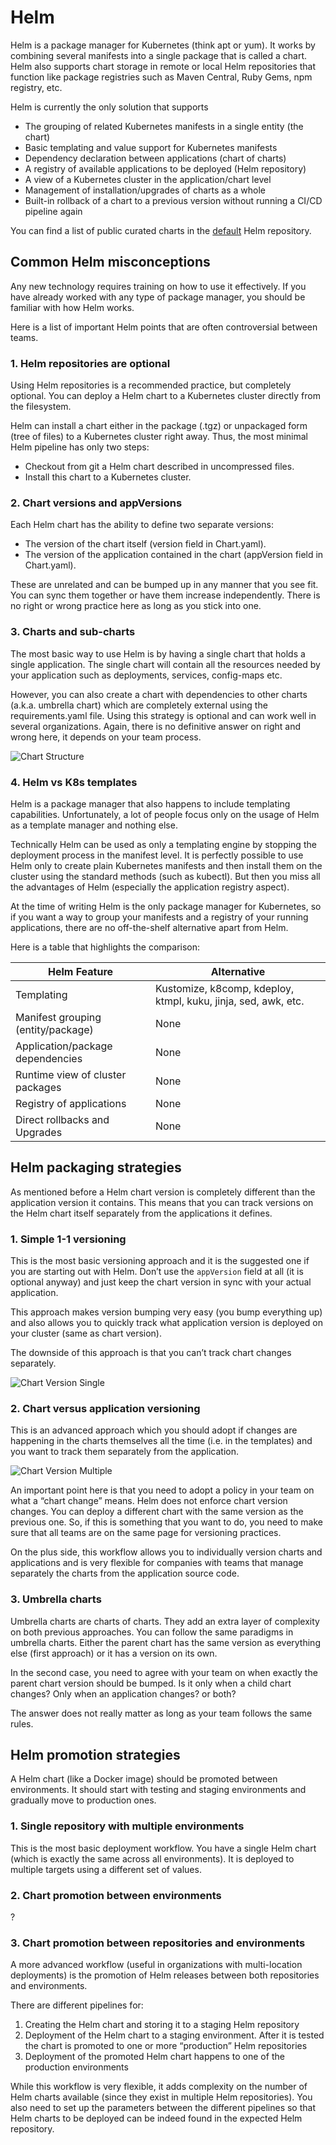 # Helm

Helm is a package manager for Kubernetes (think apt or yum). It works by combining several manifests into a single package that is called a chart. Helm also supports chart storage in remote or local Helm repositories that function like package registries such as Maven Central, Ruby Gems, npm registry, etc.

Helm is currently the only solution that supports

- The grouping of related Kubernetes manifests in a single entity (the chart)
- Basic templating and value support for Kubernetes manifests
- Dependency declaration between applications (chart of charts)
- A registry of available applications to be deployed (Helm repository)
- A view of a Kubernetes cluster in the application/chart level
- Management of installation/upgrades of charts as a whole
- Built-in rollback of a chart to a previous version without running a CI/CD pipeline again

You can find a list of public curated charts in the [default](https://github.com/helm/charts/tree/master/stable) Helm repository.

## Common Helm misconceptions

Any new technology requires training on how to use it effectively. If you have already worked with any type of package manager, you should be familiar with how Helm works.

Here is a list of important Helm points that are often controversial between teams.

### 1. Helm repositories are optional

Using Helm repositories is a recommended practice, but completely optional. You can deploy a Helm chart to a Kubernetes cluster directly from the filesystem.

Helm can install a chart either in the package (.tgz) or unpackaged form (tree of files) to a Kubernetes cluster right away. Thus, the most minimal Helm pipeline has only two steps:

- Checkout from git a Helm chart described in uncompressed files.
- Install this chart to a Kubernetes cluster.

### 2. Chart versions and appVersions

Each Helm chart has the ability to define two separate versions:

- The version of the chart itself (version field in Chart.yaml).
- The version of the application contained in the chart (appVersion field in Chart.yaml).

These are unrelated and can be bumped up in any manner that you see fit. You can sync them together or have them increase independently. There is no right or wrong practice here as long as you stick into one.

### 3. Charts and sub-charts

The most basic way to use Helm is by having a single chart that holds a single application. The single chart will contain all the resources needed by your application such as deployments, services, config-maps etc.

However, you can also create a chart with dependencies to other charts (a.k.a. umbrella chart) which are completely external using the requirements.yaml file. Using this strategy is optional and can work well in several organizations. Again, there is no definitive answer on right and wrong here, it depends on your team process.

![Chart Structure](./images/chart-structure.jpeg)

### 4. Helm vs K8s templates

Helm is a package manager that also happens to include templating capabilities. Unfortunately, a lot of people focus only on the usage of Helm as a template manager and nothing else.

Technically Helm can be used as only a templating engine by stopping the deployment process in the manifest level. It is perfectly possible to use Helm only to create plain Kubernetes manifests and then install them on the cluster using the standard methods (such as kubectl). But then you miss all the advantages of Helm (especially the application registry aspect).

At the time of writing Helm is the only package manager for Kubernetes, so if you want a way to group your manifests and a registry of your running applications, there are no off-the-shelf alternative apart from Helm.

Here is a table that highlights the comparison:

Helm Feature |	Alternative
--- | --- 
Templating |	Kustomize, k8comp, kdeploy, ktmpl, kuku, jinja, sed, awk, etc.
Manifest grouping (entity/package) |	None
Application/package dependencies |	None
Runtime view of cluster packages |	None
Registry of applications |	None
Direct rollbacks and Upgrades |	None

## Helm packaging strategies

As mentioned before a Helm chart version is completely different than the application version it contains. This means that you can track versions on the Helm chart itself separately from the applications it defines.

### 1. Simple 1-1 versioning

This is the most basic versioning approach and it is the suggested one if you are starting out with Helm. Don’t use the `appVersion` field at all (it is optional anyway) and just keep the chart version in sync with your actual application.

This approach makes version bumping very easy (you bump everything up) and also allows you to quickly track what application version is deployed on your cluster (same as chart version).

The downside of this approach is that you can’t track chart changes separately.

![Chart Version Single](./images/chart-version-single.jpeg)

### 2. Chart versus application versioning

This is an advanced approach which you should adopt if changes are happening in the charts themselves all the time (i.e. in the templates) and you want to track them separately from the application.

![Chart Version Multiple](./images/chart-version-multiple.jpeg)

An important point here is that you need to adopt a policy in your team on what a “chart change” means. Helm does not enforce chart version changes. You can deploy a different chart with the same version as the previous one. So, if this is something that you want to do, you need to make sure that all teams are on the same page for versioning practices.

On the plus side, this workflow allows you to individually version charts and applications and is very flexible for companies with teams that manage separately the charts from the application source code.

### 3. Umbrella charts

Umbrella charts are charts of charts. They add an extra layer of complexity on both previous approaches. You can follow the same paradigms in umbrella charts. Either the parent chart has the same version as everything else (first approach) or it has a version on its own.

In the second case, you need to agree with your team on when exactly the parent chart version should be bumped. Is it only when a child chart changes? Only when an application changes? or both?

The answer does not really matter as long as your team follows the same rules.

## Helm promotion strategies

A Helm chart (like a Docker image) should be promoted between environments. It should start with testing and staging environments and gradually move to production ones.

### 1. Single repository with multiple environments

This is the most basic deployment workflow. You have a single Helm chart (which is exactly the same across all environments). It is deployed to multiple targets using a different set of values.

### 2. Chart promotion between environments

?

### 3. Chart promotion between repositories and environments

A more advanced workflow (useful in organizations with multi-location deployments) is the promotion of Helm releases between both repositories and environments.

There are different pipelines for:

1. Creating the Helm chart and storing it to a staging Helm repository
2. Deployment of the Helm chart to a staging environment. After it is tested the chart is promoted to one or more “production” Helm repositories
3. Deployment of the promoted Helm chart happens to one of the production environments

While this workflow is very flexible, it adds complexity on the number of Helm charts available (since they exist in multiple Helm repositories). You also need to set up the parameters between the different pipelines so that Helm charts to be deployed can be indeed found in the expected Helm repository.
